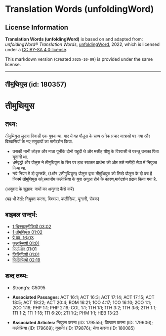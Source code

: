 # Translation Words (unfoldingWord)

## License Information

**Translation Words (unfoldingWord)** is based on and adapted from: _unfoldingWord® Translation Words_, [unfoldingWord](https://unfoldingword.org/utw), 2022, which is licensed under a [CC BY-SA 4.0 license](https://creativecommons.org/licenses/by-sa/4.0/legalcode.en).

This markdown version (created `2025-10-09`) is provided under the same license.



--------------------------------

## तीमुथियुस (id: 180357)

तीमुथियुस
=========

तथ्य:
-----

तीमुथियुस लुस्त्रा निवासी एक युवक था. बाद में वह पौलुस के साथ अनेक प्रचार यात्राओं पर गया और विश्वासियों के नए समुदायों का मार्गदर्शन किया.

* उसकी नानी लोइस और माता यूनीके दोनों यहूदी थे और मसीह यीशु के विश्वासी थे परन्तु उसका पिता यूनानी था.
* धर्मवृद्धों और पौलुस ने तीमुथियुस के सिर पर हाथ रखकर प्रार्थना की और उसे मसीही सेवा में नियुक्त किया था.
* नये नियम में दो पुस्तकें, (1और 2तीमुथियुस) पौलुस द्वारा तीमुथियुस को लिखे पौलुस के दो पत्र हैं जिनमें तीमुथियुस को,स्थानीय कलीसिया के युवा अगुआ होने के कारण,मार्गदर्शन प्रदान किया गया है.

(अनुवाद के सुझाव: नामों का अनुवाद कैसे करें)

(यह भी देखें: नियुक्त करना, विश्वास, कलीसिया, यूनानी, सेवक)

बाइबल सन्दर्भ:
--------------

* [1 थिस्सलुनीकियों 03:02](https://ref.ly/1Thess0:0)
* [1 तीमुथियुस 01:02](https://ref.ly/1Tim0:0)
* [प्रे.का. 16:03](https://ref.ly/Acts16:3)
* [कुलुस्सियों 01:01](https://ref.ly/Col1:1)
* [फिलेमोन 01:01](https://ref.ly/Phlm1:1)
* [फिलिप्पियों 01:01](https://ref.ly/Phil1:1)
* [फिलिप्पियों 02:19](https://ref.ly/Phil2:19)

शब्द तथ्य:
----------

* Strong’s: G5095

* **Associated Passages:** ACT 16:1; ACT 16:3; ACT 17:14; ACT 17:15; ACT 18:5; ACT 19:22; ACT 20:4; ROM 16:21; 1CO 4:17; 1CO 16:10; 2CO 1:1; 2CO 1:19; PHP 1:1; PHP 2:19; COL 1:1; 1TH 1:1; 1TH 3:2; 1TH 3:6; 2TH 1:1; 1TI 1:2; 1TI 1:18; 1TI 6:20; 2TI 1:2; PHM 1:1; HEB 13:23
* **Associated Articles:** नियुक्त करना (ID: 179555); विश्वास करना (ID: 179606); कलीसिया (ID: 179669); यूनानी (ID: 179876); सेवा करना (ID: 180085)

